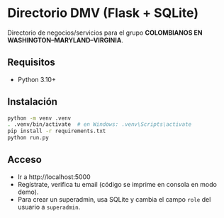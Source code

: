 
# Directorio DMV (Flask + SQLite)

Directorio de negocios/servicios para el grupo **COLOMBIANOS EN WASHINGTON–MARYLAND–VIRGINIA**.

## Requisitos
- Python 3.10+

## Instalación
```bash
python -m venv .venv
. .venv/bin/activate  # en Windows: .venv\Scripts\activate
pip install -r requirements.txt
python run.py
```

## Acceso
- Ir a http://localhost:5000
- Regístrate, verifica tu email (código se imprime en consola en modo demo).
- Para crear un superadmin, usa SQLite y cambia el campo `role` del usuario a `superadmin`.
